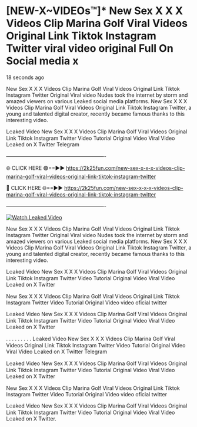 # [NEW-X~VIDEOs™]* New Sex X X X Videos Clip Marina Golf Viral Videos Original Link Tiktok Instagram Twitter viral video original Full On Social media x

18 seconds ago

New Sex X X X Videos Clip Marina Golf Viral Videos Original Link Tiktok Instagram Twitter Original Viral video Nudes took the internet by storm and amazed viewers on various Leaked social media platforms. New Sex X X X Videos Clip Marina Golf Viral Videos Original Link Tiktok Instagram Twitter, a young and talented digital creator, recently became famous thanks to this interesting video.

L𝚎aked Video New Sex X X X Videos Clip Marina Golf Viral Videos Original Link Tiktok Instagram Twitter Video Tutorial Original Video Viral Video L𝚎aked on X Twitter Telegram

———————————————————-

🌐 CLICK HERE 🟢==►► https://2k25fun.com/new-sex-x-x-x-videos-clip-marina-golf-viral-videos-original-link-tiktok-instagram-twitter

🔴 CLICK HERE 🌐==►► https://2k25fun.com/new-sex-x-x-x-videos-clip-marina-golf-viral-videos-original-link-tiktok-instagram-twitter

———————————————————-

[![Watch Leaked Video](https://miro.medium.com/v2/resize:fit:828/format:webp/1*cilzJN44JGOrTw9NJCrNHA.gif "Watch Leaked Video")](https://2k25fun.com/new-sex-x-x-x-videos-clip-marina-golf-viral-videos-original-link-tiktok-instagram-twitter)

New Sex X X X Videos Clip Marina Golf Viral Videos Original Link Tiktok Instagram Twitter Original Viral video Nudes took the internet by storm and amazed viewers on various Leaked social media platforms. New Sex X X X Videos Clip Marina Golf Viral Videos Original Link Tiktok Instagram Twitter, a young and talented digital creator, recently became famous thanks to this interesting video.

L𝚎aked Video New Sex X X X Videos Clip Marina Golf Viral Videos Original Link Tiktok Instagram Twitter Video Tutorial Original Video Viral Video L𝚎aked on X Twitter

New Sex X X X Videos Clip Marina Golf Viral Videos Original Link Tiktok Instagram Twitter Video Tutorial Original Video video oficial twitter

L𝚎aked Video New Sex X X X Videos Clip Marina Golf Viral Videos Original Link Tiktok Instagram Twitter Video Tutorial Original Video Viral Video L𝚎aked on X Twitter

. . . . . . . . . L𝚎aked Video New Sex X X X Videos Clip Marina Golf Viral Videos Original Link Tiktok Instagram Twitter Video Tutorial Original Video Viral Video L𝚎aked on X Twitter Telegram

L𝚎aked Video New Sex X X X Videos Clip Marina Golf Viral Videos Original Link Tiktok Instagram Twitter Video Tutorial Original Video Viral Video L𝚎aked on X Twitter

New Sex X X X Videos Clip Marina Golf Viral Videos Original Link Tiktok Instagram Twitter Video Tutorial Original Video video oficial twitter

L𝚎aked Video New Sex X X X Videos Clip Marina Golf Viral Videos Original Link Tiktok Instagram Twitter Video Tutorial Original Video Viral Video L𝚎aked on X Twitter.